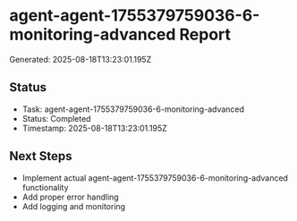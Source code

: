 # agent-agent-1755379759036-6-monitoring-advanced Report

Generated: 2025-08-18T13:23:01.195Z

## Status
- Task: agent-agent-1755379759036-6-monitoring-advanced
- Status: Completed
- Timestamp: 2025-08-18T13:23:01.195Z

## Next Steps
- Implement actual agent-agent-1755379759036-6-monitoring-advanced functionality
- Add proper error handling
- Add logging and monitoring
